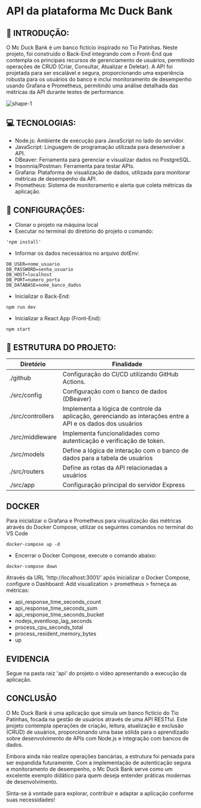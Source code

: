 # API da plataforma Mc Duck Bank


## 🚀 INTRODUÇÃO:
O Mc Duck Bank é um banco fictício inspirado no Tio Patinhas. Neste projeto, foi construído o Back-End integrando com o Front-End que contempla os principais recursos de gerenciamento de usuários, permitindo operações de CRUD (Criar, Consultar, Atualizar e Deletar). A API foi projetada para ser escalável e segura, proporcionando uma experiência robusta para os usuários do banco e inclui monitoramento de desempenho usando Grafana e Prometheus, permitindo uma análise detalhada das métricas da API durante testes de performance.

![shape-1](https://github.com/user-attachments/assets/d0763cc0-07fd-49f6-ae57-68dfa74110b6)

## 💻 TECNOLOGIAS:
- Node.js: Ambiente de execução para JavaScript no lado do servidor.
- JavaScript: Linguagem de programação utilizada para desenvolver a API.
- DBeaver: Ferramenta para gerenciar e visualizar dados no PostgreSQL.
- Insomnia/Postman: Ferramenta para testar APIs.
- Grafana: Plataforma de visualização de dados, utilizada para monitorar métricas de desempenho da API.
- Prometheus: Sistema de monitoramento e alerta que coleta métricas da aplicação.


## 🤖 CONFIGURAÇÕES:
- Clonar o projeto na máquina local
- Executar no terminal do diretório do projeto o comando:

```
'npm install'
```

- Informar os dados necessários no arquivo dotEnv:

```
DB_USER=nome_usuario
DB_PASSWORD=senha_usuario
DB_HOST=localhost
DB_PORT=numero_porta
DB_DATABASE=nome_banco_dados
```
- Inicializar o Back-End:

```
npm run dev
```
- Inicializar a React App (Front-End):

```
npm start
```

## 📂 ESTRUTURA DO PROJETO:

| Diretório           | Finalidade                                                                                                     |
| ------------------- | -------------------------------------------------------------------------------------------------------------- |
| ./github            | Configuração do CI/CD utilizando GitHub Actions.                                                               |
| ./src/config        | Configuração com o banco de dados (DBeaver)                                                                    |
| ./src/controllers   | Implementa a lógica de controle da aplicação, gerenciando as interações entre a API e os dados dos usuários    |
| ./src/middleware    | Implementa funcionalidades como autenticação e verificação de token.                                           |
| ./src/models        | Define a lógica de interação com o banco de dados para a tabela de usuários                                    |
| ./src/routers       | Define as rotas da API relacionadas a usuários                                                                 |
| ./src/app           | Configuração principal do servidor Express                                                                     |

## DOCKER
Para inicializar o Grafana e Prometheus para visualização das métricas através do Docker Compose, utilizar os seguintes comandos no terminal do VS Code

```
docker-compose up -d
```

- Encerrar o Docker Compose, execute o comando abaixo:
```
docker-compose down
```

Através da URL 'http://localhost:3001/' após inicializar o Docker Compose, configure o Dashboard: Add visualization > prometheus > forneça as métricas:
- api_response_time_seconds_count
- api_response_time_seconds_sum
- api_response_time_seconds_bucket
- nodejs_eventloop_lag_seconds
- process_cpu_seconds_total
- process_resident_memory_bytes
- up

## EVIDENCIA
Segue na pasta raiz 'api' do projeto o vídeo apresentando a execução da aplicação.

## CONCLUSÃO
O Mc Duck Bank é uma aplicação que simula um banco fictício do Tio Patinhas, focada na gestão de usuários através de uma API RESTful. Este projeto contempla operações de criação, leitura, atualização e exclusão (CRUD) de usuários, proporcionando uma base sólida para o aprendizado sobre desenvolvimento de APIs com Node.js e integração com bancos de dados.

Embora ainda não realize operações bancárias, a estrutura foi pensada para ser expandida futuramente. Com a implementação de autenticação segura e monitoramento de desempenho, o Mc Duck Bank serve como um excelente exemplo didático para quem deseja entender práticas modernas de desenvolvimento.

Sinta-se à vontade para explorar, contribuir e adaptar a aplicação conforme suas necessidades!
